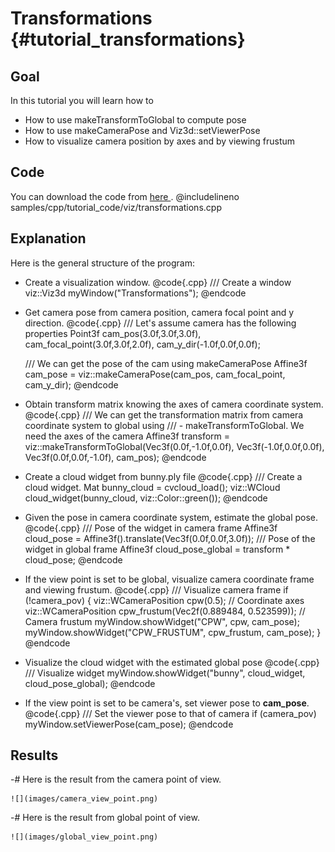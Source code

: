 Transformations {#tutorial_transformations}
===============

Goal
----

In this tutorial you will learn how to

-   How to use makeTransformToGlobal to compute pose
-   How to use makeCameraPose and Viz3d::setViewerPose
-   How to visualize camera position by axes and by viewing frustum

Code
----

You can download the code from [here ](https://github.com/Itseez/opencv/tree/master/samples/cpp/tutorial_code/viz/transformations.cpp).
@includelineno samples/cpp/tutorial_code/viz/transformations.cpp

Explanation
-----------

Here is the general structure of the program:

-   Create a visualization window.
    @code{.cpp}
    /// Create a window
    viz::Viz3d myWindow("Transformations");
    @endcode
-   Get camera pose from camera position, camera focal point and y direction.
    @code{.cpp}
    /// Let's assume camera has the following properties
    Point3f cam_pos(3.0f,3.0f,3.0f), cam_focal_point(3.0f,3.0f,2.0f), cam_y_dir(-1.0f,0.0f,0.0f);

    /// We can get the pose of the cam using makeCameraPose
    Affine3f cam_pose = viz::makeCameraPose(cam_pos, cam_focal_point, cam_y_dir);
    @endcode
-   Obtain transform matrix knowing the axes of camera coordinate system.
    @code{.cpp}
    /// We can get the transformation matrix from camera coordinate system to global using
    /// - makeTransformToGlobal. We need the axes of the camera
    Affine3f transform = viz::makeTransformToGlobal(Vec3f(0.0f,-1.0f,0.0f), Vec3f(-1.0f,0.0f,0.0f), Vec3f(0.0f,0.0f,-1.0f), cam_pos);
    @endcode
-   Create a cloud widget from bunny.ply file
    @code{.cpp}
    /// Create a cloud widget.
    Mat bunny_cloud = cvcloud_load();
    viz::WCloud cloud_widget(bunny_cloud, viz::Color::green());
    @endcode
-   Given the pose in camera coordinate system, estimate the global pose.
    @code{.cpp}
    /// Pose of the widget in camera frame
    Affine3f cloud_pose = Affine3f().translate(Vec3f(0.0f,0.0f,3.0f));
    /// Pose of the widget in global frame
    Affine3f cloud_pose_global = transform * cloud_pose;
    @endcode
-   If the view point is set to be global, visualize camera coordinate frame and viewing frustum.
    @code{.cpp}
    /// Visualize camera frame
    if (!camera_pov)
    {
        viz::WCameraPosition cpw(0.5); // Coordinate axes
        viz::WCameraPosition cpw_frustum(Vec2f(0.889484, 0.523599)); // Camera frustum
        myWindow.showWidget("CPW", cpw, cam_pose);
        myWindow.showWidget("CPW_FRUSTUM", cpw_frustum, cam_pose);
    }
    @endcode
-   Visualize the cloud widget with the estimated global pose
    @code{.cpp}
    /// Visualize widget
    myWindow.showWidget("bunny", cloud_widget, cloud_pose_global);
    @endcode
-   If the view point is set to be camera's, set viewer pose to **cam_pose**.
    @code{.cpp}
    /// Set the viewer pose to that of camera
    if (camera_pov)
        myWindow.setViewerPose(cam_pose);
    @endcode

Results
-------

-#  Here is the result from the camera point of view.

    ![](images/camera_view_point.png)

-#  Here is the result from global point of view.

    ![](images/global_view_point.png)
